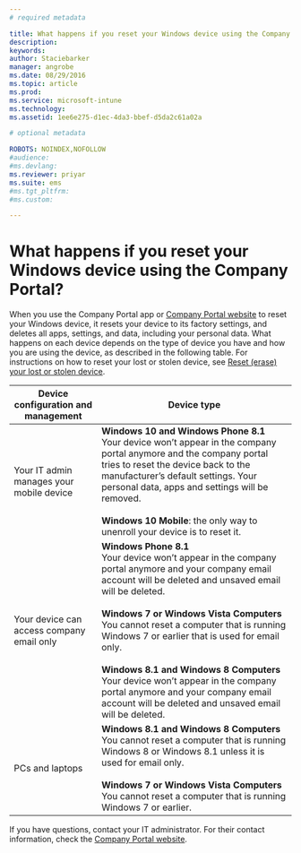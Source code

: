 ```yaml
---
# required metadata

title: What happens if you reset your Windows device using the Company Portal? | Microsoft Intune
description:
keywords:
author: Staciebarker
manager: angrobe
ms.date: 08/29/2016
ms.topic: article
ms.prod:
ms.service: microsoft-intune
ms.technology:
ms.assetid: 1ee6e275-d1ec-4da3-bbef-d5da2c61a02a

# optional metadata

ROBOTS: NOINDEX,NOFOLLOW
#audience:
#ms.devlang:
ms.reviewer: priyar
ms.suite: ems
#ms.tgt_pltfrm:
#ms.custom:

---
```



# What happens if you reset your Windows device using the Company Portal?

When you use the Company Portal app or [Company Portal website](reset-your-device-cpwebsite.md) to reset your Windows device, it resets your device to its factory settings, and deletes all apps, settings, and data, including your personal data. What happens on each device depends on the type of device you have and how you are using the device, as described in the following table. For instructions on how to reset your lost or stolen device, see [Reset (erase) your lost or stolen device](reset-erase-your-lost-or-stolen-device-windows.md).

|Device configuration and management|Device type|
|---------------------------------------|---------------|
|Your IT admin manages your mobile device|**Windows 10 and Windows Phone 8.1**</br>Your device won’t appear in the company portal anymore and the company portal tries to reset the device back to the manufacturer’s default settings. Your personal data, apps and settings will be removed. <br /><br />**Windows 10 Mobile**: the only way to unenroll your device is to reset it.|
|Your device can access company email only|**Windows Phone 8.1**<br />Your device won’t appear in the company portal anymore and your company email account will be deleted and unsaved email will be deleted.<br /><br />**Windows 7 or Windows Vista Computers**<br />You cannot reset a computer that is running Windows 7 or earlier that is used for email only.<br /><br />**Windows 8.1 and Windows 8 Computers**<br />Your device won’t appear in the company portal anymore and your company email account will be deleted and unsaved email will be deleted.|
|PCs and laptops|**Windows 8.1 and Windows 8 Computers**<br />You cannot reset a computer that is running Windows 8 or Windows 8.1 unless it is used for email only.<br /><br />**Windows 7 or Windows Vista Computers**<br />You cannot reset a computer that is running Windows 7 or earlier.|

If you have questions, contact your IT administrator. For their contact information, check the [Company Portal website](http://portal.manage.microsoft.com).


